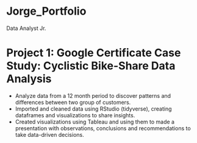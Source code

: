 # Jorge_Portfolio
Data Analyst Jr.

# Project 1: Google Certificate Case Study: Cyclistic Bike-Share Data Analysis
* Analyze data from a 12 month period to discover patterns and differences between two group of customers.
* Imported and cleaned data using RStudio (tidyverse), creating dataframes and visualizations to share insights.
* Created visualizations using Tableau and using them to made a presentation with observations, conclusions and recommendations to take data-driven decisions.
